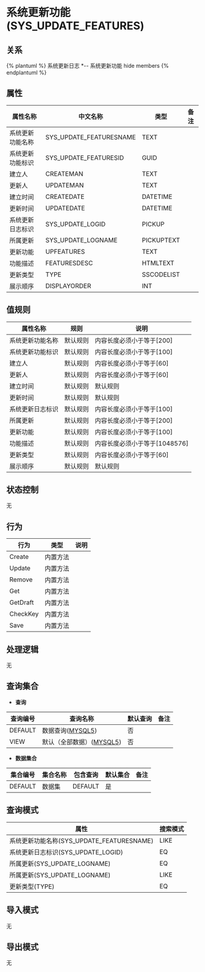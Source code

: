 # 系统更新功能(SYS_UPDATE_FEATURES)

  

## 关系
{% plantuml %}
系统更新日志 *-- 系统更新功能 
hide members
{% endplantuml %}

## 属性

| 属性名称        |    中文名称    | 类型     |  备注  |
| --------   |------------| -----   |  -------- | 
|系统更新功能名称|SYS_UPDATE_FEATURESNAME|TEXT|&nbsp;|
|系统更新功能标识|SYS_UPDATE_FEATURESID|GUID|&nbsp;|
|建立人|CREATEMAN|TEXT|&nbsp;|
|更新人|UPDATEMAN|TEXT|&nbsp;|
|建立时间|CREATEDATE|DATETIME|&nbsp;|
|更新时间|UPDATEDATE|DATETIME|&nbsp;|
|系统更新日志标识|SYS_UPDATE_LOGID|PICKUP|&nbsp;|
|所属更新|SYS_UPDATE_LOGNAME|PICKUPTEXT|&nbsp;|
|更新功能|UPFEATURES|TEXT|&nbsp;|
|功能描述|FEATURESDESC|HTMLTEXT|&nbsp;|
|更新类型|TYPE|SSCODELIST|&nbsp;|
|展示顺序|DISPLAYORDER|INT|&nbsp;|

## 值规则
| 属性名称    | 规则    |  说明  |
| --------   |------------| ----- | 
|系统更新功能名称|默认规则|内容长度必须小于等于[200]|
|系统更新功能标识|默认规则|内容长度必须小于等于[100]|
|建立人|默认规则|内容长度必须小于等于[60]|
|更新人|默认规则|内容长度必须小于等于[60]|
|建立时间|默认规则|默认规则|
|更新时间|默认规则|默认规则|
|系统更新日志标识|默认规则|内容长度必须小于等于[100]|
|所属更新|默认规则|内容长度必须小于等于[200]|
|更新功能|默认规则|内容长度必须小于等于[100]|
|功能描述|默认规则|内容长度必须小于等于[1048576]|
|更新类型|默认规则|内容长度必须小于等于[60]|
|展示顺序|默认规则|默认规则|

## 状态控制

无


## 行为
| 行为    | 类型    |  说明  |
| --------   |------------| ----- | 
|Create|内置方法|&nbsp;|
|Update|内置方法|&nbsp;|
|Remove|内置方法|&nbsp;|
|Get|内置方法|&nbsp;|
|GetDraft|内置方法|&nbsp;|
|CheckKey|内置方法|&nbsp;|
|Save|内置方法|&nbsp;|

## 处理逻辑
无

## 查询集合

* **查询**

| 查询编号 | 查询名称       | 默认查询 |   备注|
| --------  | --------   | --------   | ----- |
|DEFAULT|数据查询([MYSQL5](../../appendix/query_MYSQL5.md#SysUpdateFeatures_Default))|否|&nbsp;|
|VIEW|默认（全部数据）([MYSQL5](../../appendix/query_MYSQL5.md#SysUpdateFeatures_View))|否|&nbsp;|

* **数据集合**

| 集合编号 | 集合名称   |  包含查询  | 默认集合 |   备注|
| --------  | --------   | -------- | --------   | ----- |
|DEFAULT|数据集|DEFAULT|是|&nbsp;|

## 查询模式
| 属性      |    搜索模式     |
| --------   |------------|
|系统更新功能名称(SYS_UPDATE_FEATURESNAME)|LIKE|
|系统更新日志标识(SYS_UPDATE_LOGID)|EQ|
|所属更新(SYS_UPDATE_LOGNAME)|EQ|
|所属更新(SYS_UPDATE_LOGNAME)|LIKE|
|更新类型(TYPE)|EQ|

## 导入模式
无


## 导出模式
无
